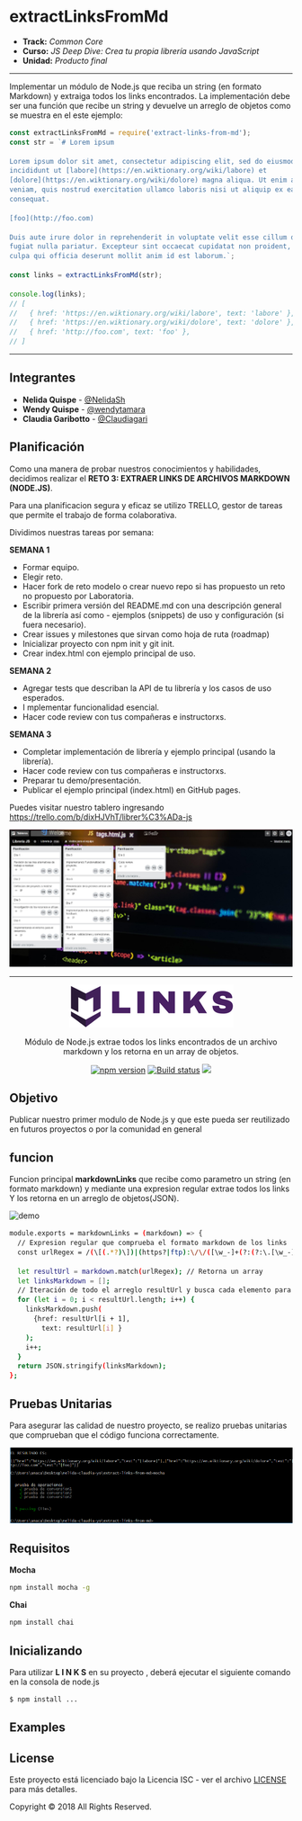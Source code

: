 # extractLinksFromMd

* **Track:** _Common Core_
* **Curso:** _JS Deep Dive: Crea tu propia librería usando JavaScript_
* **Unidad:** _Producto final_

***

Implementar un módulo de Node.js que reciba un string (en formato Markdown) y
extraiga todos los links encontrados. La implementación debe ser una función que
recibe un string y devuelve un arreglo de objetos como se muestra en el este
ejemplo:

```js
const extractLinksFromMd = require('extract-links-from-md');
const str = `# Lorem ipsum

Lorem ipsum dolor sit amet, consectetur adipiscing elit, sed do eiusmod tempor
incididunt ut [labore](https://en.wiktionary.org/wiki/labore) et
[dolore](https://en.wiktionary.org/wiki/dolore) magna aliqua. Ut enim ad minim
veniam, quis nostrud exercitation ullamco laboris nisi ut aliquip ex ea commodo
consequat.

[foo](http://foo.com)

Duis aute irure dolor in reprehenderit in voluptate velit esse cillum dolore eu
fugiat nulla pariatur. Excepteur sint occaecat cupidatat non proident, sunt in
culpa qui officia deserunt mollit anim id est laborum.`;

const links = extractLinksFromMd(str);

console.log(links);
// [
//   { href: 'https://en.wiktionary.org/wiki/labore', text: 'labore' },
//   { href: 'https://en.wiktionary.org/wiki/dolore', text: 'dolore' },
//   { href: 'http://foo.com', text: 'foo' },
// ]
```

---------------------------------

## Integrantes

- **Nelida Quispe** - [@NelidaSh](https://github.com/NelidaSh)
- **Wendy Quispe** - [@wendytamara](https://github.com/wendytamara)
- **Claudia Garibotto** - [@Claudiagari](https://github.com/Claudiagari)

## Planificación

Como una manera de probar nuestros conocimientos y habilidades, decidimos realizar el **RETO 3: EXTRAER LINKS DE ARCHIVOS MARKDOWN (NODE.JS)**.

Para una planificacion segura y eficaz se utilizo TRELLO,  gestor de tareas que permite el trabajo de forma colaborativa.

Dividimos nuestras tareas por semana:

**SEMANA 1**
- Formar equipo.
- Elegir reto.
- Hacer fork de reto modelo o crear nuevo repo si has propuesto un reto no propuesto por Laboratoria.
- Escribir primera versión del README.md con una descripción general de la librería así como - ejemplos (snippets) de uso y configuración (si fuera necesario).
- Crear issues y milestones que sirvan como hoja de ruta (roadmap)
- Inicializar proyecto con npm init y git init.
- Crear index.html con ejemplo principal de uso.


**SEMANA 2**
- Agregar tests que describan la API de tu librería y los casos de uso esperados.
- I mplementar funcionalidad esencial.
- Hacer code review con tus compañeras e instructorxs.

**SEMANA 3**

- Completar implementación de librería y ejemplo principal (usando la librería).
- Hacer code review con tus compañeras e instructorxs.
- Preparar tu demo/presentación.
- Publicar el ejemplo principal (index.html) en GitHub pages.

Puedes visitar nuestro tablero ingresando https://trello.com/b/dixHJVhT/librer%C3%ADa-js


![planificación](demo/assets/images/o.jpg)



***


<p align="center">
	<img src="demo/assets/images/logo.png">
	</img>
</p>
<p align="center">
Módulo de Node.js extrae todos los links encontrados de un archivo markdown y los retorna en un array de objetos.
</p>
<p align="center">
  <a href="https://badge.fury.io/js/sweetalert"><img src="https://badge.fury.io/js/sweetalert.svg" alt="npm version" height="18"></a>
  <a href="https://travis-ci.org/t4t5/sweetalert"><img src="https://travis-ci.org/t4t5/sweetalert.svg" alt="Build status"/><a>
  <a href="https://github.com/t4t5/sweetalert/blob/master/LICENSE">
    <img src="https://img.shields.io/github/license/t4t5/sweetalert.svg" />
  </a>
</p>

##  Objetivo


Publicar nuestro primer modulo de Node.js
y que este pueda ser reutilizado en futuros proyectos o por la comunidad en general


##  funcion

Funcion principal **markdownLinks** que recibe como parametro un string (en formato markdown) y mediante una expresion regular extrae todos los links Y los retorna en un arreglo de objetos(JSON).

![demo](https://j.gifs.com/JqWR0K.gif)


```bash
module.exports = markdownLinks = (markdown) => {
  // Expresion regular que comprueba el formato markdown de los links
  const urlRegex = /(\[(.*?)\])|(https?|ftp):\/\/([\w_-]+(?:(?:\.[\w_-]+)+))([\w.,@?^=%&:/~+#-]*[\w@?^=%&/~+#-])?/gi;

  let resultUrl = markdown.match(urlRegex); // Retorna un array
  let linksMarkdown = [];
  // Iteración de todo el arreglo resultUrl y busca cada elemento para almacenarlo con push en linksMarkdown
  for (let i = 0; i < resultUrl.length; i++) {
    linksMarkdown.push(
      {href: resultUrl[i + 1],
        text: resultUrl[i] }
    );
    i++;
  }
  return JSON.stringify(linksMarkdown);
};
```



##  Pruebas Unitarias

Para asegurar las calidad de nuestro proyecto, se realizo pruebas unitarias
que comprueban que el código funciona correctamente.

![demo](demo/assets/images/test.png)


##  Requisitos

**Mocha**

```bash
npm install mocha -g
```

**Chai**

```bash
npm install chai
```



##  Inicializando

Para utilizar **L I N K S** en su proyecto , deberá ejecutar el siguiente comando en la consola de node.js


```bash
$ npm install ...
```
## Examples



## License

Este proyecto está licenciado bajo la Licencia ISC - ver el archivo [LICENSE](https://www.isc.org) para más detalles.

Copyright &copy; 2018 All Rights Reserved.
